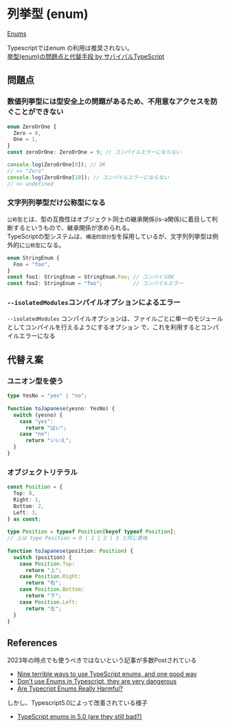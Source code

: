 # 列挙型 (enum)

[Enums](https://www.typescriptlang.org/docs/handbook/enums.html)

Typescriptではenum の利用は推奨されない。  
[挙型(enum)の問題点と代替手段 by サバイバルTypeScript](https://typescriptbook.jp/reference/values-types-variables/enum/enum-problems-and-alternatives-to-enums)  

## 問題点

### 数値列挙型には型安全上の問題があるため、不用意なアクセスを防ぐことができない

```ts
enum ZeroOrOne {
  Zero = 0,
  One = 1,
}
const zeroOrOne: ZeroOrOne = 9; // コンパイルエラーにならない

console.log(ZeroOrOne[0]); // OK
// >> "Zero"
console.log(ZeroOrOne[10]); // コンパイルエラーにならない
// >> undefined
```

### 文字列列挙型だけ公称型になる

`公称型`とは、型の互換性はオブジェクト同士の継承関係(is-a関係)に着目して判断するというもので、継承関係が求められる。  
TypeScriptの型システムは、`構造的部分型`を採用しているが、文字列列挙型は例外的に`公称型`になる。

```ts
enum StringEnum {
  Foo = "foo",
}
const foo1: StringEnum = StringEnum.Foo; // コンパイルOK
const foo2: StringEnum = "foo";          // コンパイルエラー
```

### `--isolatedModules`コンパイルオプションによるエラー

`--isolatedModules` コンパイルオプションは、ファイルごとに単一のモジュールとしてコンパイルを行えるようにするオプション
で、これを利用するとコンパイルエラーになる

## 代替え案

### ユニオン型を使う

```ts
type YesNo = "yes" | "no";
 
function toJapanese(yesno: YesNo) {
  switch (yesno) {
    case "yes":
      return "はい";
    case "no":
      return "いいえ";
  }
}
```

### オブジェクトリテラル

```ts
const Position = {
  Top: 0,
  Right: 1,
  Bottom: 2,
  Left: 3,
} as const;
 
type Position = typeof Position[keyof typeof Position];
// 上は type Position = 0 | 1 | 2 | 3 と同じ意味
 
function toJapanese(position: Position) {
  switch (position) {
    case Position.Top:
      return "上";
    case Position.Right:
      return "右";
    case Position.Bottom:
      return "下";
    case Position.Left:
      return "左";
  }
}
```

## References

2023年の時点でも使うべきではないという記事が多数Postされている

- [Nine terrible ways to use TypeScript enums, and one good way](https://bluepnume.medium.com/nine-terrible-ways-to-use-typescript-enums-and-one-good-way-f9c7ec68bf15)
- [Don't use Enums in Typescript, they are very dangerous](https://dev.to/ivanzm123/dont-use-enums-in-typescript-they-are-very-dangerous-57bh)
- [Are Typecript Enums Really Harmful?](https://blog.theodo.com/2023/03/are-typescript-enums-really-harmful/)

しかし、Typescript5.0によって改善されている様子

- [TypeScript enums in 5.0 (are they still bad?)](https://blog.graphqleditor.com/enums-are-still-bad)
